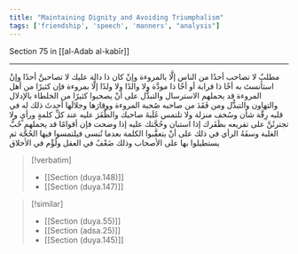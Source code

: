 ```yaml
---
title: "Maintaining Dignity and Avoiding Triumphalism"
tags: ['friendship', 'speech', 'manners', "analysis"]
---
```


 Section 75 in [[al-Adab al-kabīr]]

---
مطلبٌ لا تصاحب أحدًا من الناس إلَّا بالمروءة وإنْ كان ذا دالة عليك لا تصاحبنَّ أحدًا وإنْ استأنستَ به أخًا ذا قرابة أو أخًا ذا مودَّة ولا والدًا ولا ولدًا إلَّا بمروءة فإن كثيرًا من أهل المروءة قد يحملهم الاسترسال والتبذُّل على أنْ يصحبوا كثيرًا من الخلطاء بالإدلال والتهاون والتبذُّل  ومن فَقَدَ من صاحبه صُحبة المروءة ووقارَها وجلالَها أحدثَ ذلك له في قلبه رِقَّة شأن وسُخف منزلة  ولا تلتمس غَلَبةَ صاحبك والظَّفَرَ عليه عند كلِّ كلمةٍ ورأيٍ ولا تجترئَنَّ على تقريعه بظَفَرك إذا استبان وحُجَّتك عليه إذا وضحت  فإن أقوامًا قد يحملهم حُبُّ الغلبة وسفَهُ الرأي في ذلك على أنْ يتعقَّبوا الكلمة بعدما تُنسى فيلتمسوا فيها الحُجَّة ثم يستطيلوا بها على الأصحاب وذلك ضَعْفٌ في العقل ولُؤْم في الأخلاق

> [!verbatim]
> - [[Section (duya.148)]]
> - [[Section (duya.147)]]

> [!similar]
> - [[Section (duya.55)]]
> - [[Section (adsa.25)]]
> - [[Section (duya.145)]]
